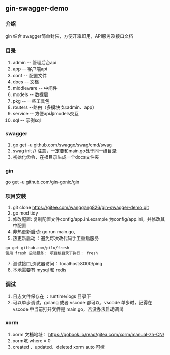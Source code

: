 ## gin-swagger-demo

### 介绍
gin 结合 swagger简单封装，方便开箱即用，API服务及接口文档

### 目录
1. admin          -- 管理后台api
2. app            -- 客户端api
3. conf           -- 配置文件
4. docs           -- 文档
5. middleware     -- 中间件
6. models         -- 数据层
7. pkg            -- 一些工具包
8. routers        --路由（多模块 如:admin、app）
9. service        -- 方便api与models交互
10. sql           -- 示例sql

### swagger 
1. go get -u github.com/swaggo/swag/cmd/swag
2. swag init  // 注意，一定要和main.go处于同一级目录
3. 初始化命令，在根目录生成一个docs文件夹

### gin
go get -u github.com/gin-gonic/gin

### 项目安装
1. git clone https://gitee.com/wanggang826/gin-swagger-demo.git
2. go mod tidy
4. 修改配置: 复制配置文件config/app.ini.example 为config/app.ini，并修改其中配置
5. 非热更新启动: go run main.go,
6. 热更新启动 ：避免每次改代码手工重启服务
```
go get github.com/pilu/fresh
使用 fresh 启动服务： 项目根目录下执行： fresh

```
7. 测试接口,浏览器访问： localhost:8000/ping
8. 本地需要有 mysql 和 redis

### 调试
1. 日志文件保存在 ：runtime/logs 目录下
2. 可以单步调试，golang 或者 vscode 都可以，vscode 单步时，记得在 vscode 中当前打开文件是 main.go，否没办法启动调试

### xorm
1. xorm 文档地址： https://gobook.io/read/gitea.com/xorm/manual-zh-CN/
2. xorm坑  where = 0 
3. created 、updated、deleted xorm auto 可控



